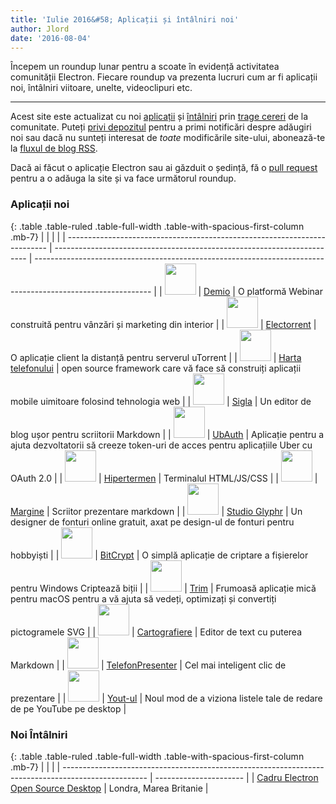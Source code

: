 ```yaml
---
title: 'Iulie 2016&#58; Aplicații și întâlniri noi'
author: Jlord
date: '2016-08-04'
---
```


Începem un roundup lunar pentru a scoate în evidență activitatea comunității Electron. Fiecare roundup va prezenta lucruri cum ar fi aplicații noi, întâlniri viitoare, unelte, videoclipuri etc.

---

Acest site este actualizat cu noi [aplicații](https://electronjs.org/apps) și [întâlniri](https://electronjs.org/community) prin [trage cereri](https://github.com/electron/electronjs.org/pulls) de la comunitate. Puteți [privi depozitul](https://github.com/electron/electronjs.org) pentru a primi notificări despre adăugiri noi sau dacă nu sunteți interesat de _toate_ modificările site-ului, abonează-te la [fluxul de blog RSS](https://electronjs.org/feed.xml).

Dacă ai făcut o aplicație Electron sau ai găzduit o ședință, fă o [pull request](https://github.com/electron/electronjs.org) pentru a o adăuga la site și va face următorul roundup.

### Aplicații noi

{: .table .table-ruled .table-full-width .table-with-spacious-first-column .mb-7}
|                                                                           |                                                                         |                                                                                                             |
| ------------------------------------------------------------------------- | ----------------------------------------------------------------------- | ----------------------------------------------------------------------------------------------------------- |
| <img src="/images/apps/demio.png" width="50" />          | [Demio](https://demio.com)                                              | O platformă Webinar construită pentru vânzări și marketing din interior                                     |
| <img src="/images/apps/electorrent.png" width="50" />    | [Electorrent](https://github.com/Tympanix/Electorrent)                  | O aplicație client la distanță pentru serverul uTorrent                                                     |
| <img src="/images/apps/phonegap.png" width="50" />       | [Harta telefonului](http://phonegap.com/products/#desktop-app-section)  | open source framework care vă face să construiți aplicații mobile uimitoare folosind tehnologia web         |
| <img src="/images/apps/wordmark.png" width="50" />       | [Sigla](http://wordmarkapp.com)                                         | Un editor de blog ușor pentru scriitorii Markdown                                                           |
| <img src="/images/apps/ubauth.png" width="50" />         | [UbAuth](http://ubauth.enytc.com)                                       | Aplicație pentru a ajuta dezvoltatorii să creeze token-uri de acces pentru aplicațiile Uber cu OAuth 2.0    |
| <img src="/images/apps/hyperterm.png" width="50" />      | [Hipertermen](https://hyperterm.org)                                    | Terminalul HTML/JS/CSS                                                                                      |
| <img src="/images/apps/marp.png" width="50" />           | [Margine](https://yhatt.github.io/marp)                                 | Scriitor prezentare markdown                                                                                |
| <img src="/images/apps/glyphrstudio.png" width="50" />   | [Studio Glyphr](https://github.com/glyphr-studio/Glyphr-Studio-Desktop) | Un designer de fonturi online gratuit, axat pe design-ul de fonturi pentru hobbyiști                        |
| <img src="/images/apps/bitcrypt.png" width="50" />       | [BitCrypt](https://github.com/Nazgul07/BitCrypt)                        | O simplă aplicație de criptare a fișierelor pentru Windows Criptează biții                                  |
| <img src="/images/apps/trym.png" width="50" />           | [Trim](http://kontentapps.com/trym)                                     | Frumoasă aplicație mică pentru macOS pentru a vă ajuta să vedeți, optimizați și convertiți pictogramele SVG |
| <img src="/images/apps/booker.png" width="50" />         | [Cartografiere](http://apps.meamka.me/booker)                           | Editor de text cu puterea Markdown                                                                          |
| <img src="/images/apps/phonepresenter.png" width="50" /> | [TelefonPresenter](https://phonepresenter.com)                          | Cel mai inteligent clic de prezentare                                                                       |
| <img src="/images/apps/yout-player.png" width="50" />    | [Yout-ul](https://youtplayer.github.io)                                 | Noul mod de a viziona listele tale de redare de pe YouTube pe desktop                                       |

### Noi Întâlniri

{: .table .table-ruled .table-full-width .table-with-spacious-first-column .mb-7}
|                                                                                                     |                        |
| --------------------------------------------------------------------------------------------------- | ---------------------- |
| [Cadru Electron Open Source Desktop](http://www.meetup.com/Electron-Open-Source-Desktop-Framework/) | Londra, Marea Britanie |

